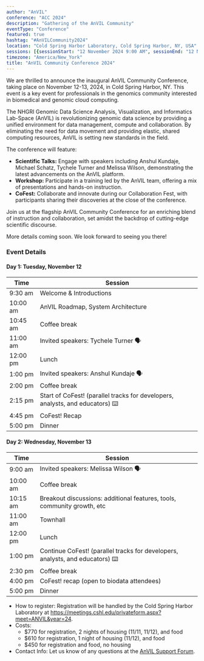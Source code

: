 ```yaml
---
author: "AnVIL"
conference: "ACC 2024"
description: "Gathering of the AnVIL Community"
eventType: "Conference"
featured: true
hashtag: "#AnVILCommunity2024"
location: "Cold Spring Harbor Laboratory, Cold Spring Harbor, NY, USA"
sessions: [{sessionStart: "12 November 2024 9:00 AM", sessionEnd: "12 November 2024 5:00 PM"}, {sessionStart: "13 November 2024 9:00 AM", sessionEnd: "13 November 2024 5:00 PM"}]
timezone: "America/New_York"
title: "AnVIL Community Conference 2024"
---
```


<event-hero></event-hero>

We are thrilled to announce the inaugural AnVIL Community Conference, taking place on November 12-13, 2024, in Cold Spring Harbor, NY. This event is a key event for professionals in the genomics community interested in biomedical and genomic cloud computing.

The NHGRI Genomic Data Science Analysis, Visualization, and Informatics Lab-Space (AnVIL) is revolutionizing genomic data science by providing a unified environment for data management, compute and collaboration. By eliminating the need for data movement and providing elastic, shared computing resources, AnVIL is setting new standards in the field.

The conference will feature:

- **Scientific Talks:** Engage with speakers including Anshul Kundaje, Michael Schatz, Tychele Turner and Melissa Wilson, demonstrating the latest advancements on the AnVIL platform.
- **Workshop:** Participate in a training led by the AnVIL team, offering a mix of presentations and hands-on instruction.
- **CoFest:** Collaborate and innovate during our Collaboration Fest, with participants sharing their discoveries at the close of the conference.

Join us at the flagship AnVIL Community Conference for an enriching blend of instruction and collaboration, set amidst the backdrop of cutting-edge scientific discourse.

More details coming soon. We look forward to seeing you there!

### Event Details

#### Day 1: Tuesday, November 12

| Time | Session | 
| ---- | ---- | 
| 9:30 am	| Welcome & Introductions | 
| 10:00 am	| AnVIL Roadmap, System Architecture | 
| 10:45 am	| Coffee break | 
| 11:00 am	| Invited speakers: Tychele Turner 🗣️ | 
| 12:00 pm | Lunch | 
| 1:00 pm	| Invited speakers: Anshul Kundaje 🗣 | 
| 2:00 pm	| Coffee break | 
| 2:15 pm	| Start of CoFest! (parallel tracks for developers, analysts, and educators) ⌨️ | 
| 4:45 pm	| CoFest! Recap | 
| 5:00 pm |	Dinner | 

#### Day 2: Wednesday, November 13

| Time | Session | 
| ---- | ---- | 
| 9:00 am |	Invited speakers: Melissa Wilson 🗣️ | 
| 10:00 am	| Coffee break | 
| 10:15 am | Breakout discussions: additional features, tools, community growth, etc | 
| 11:00 am	| Townhall | 
| 12:00 pm | Lunch | 
| 1:00 pm	| Continue CoFest! (parallel tracks for developers, analysts, and educators) ⌨️ | 
| 2:30 pm	| Coffee break | 
| 4:00 pm	| CoFest! recap (open to biodata attendees) | 
| 5:00 pm	| Dinner | 

- How to register: Registration will be handled by the Cold Spring Harbor Laboratory at https://meetings.cshl.edu/privateform.aspx?meet=ANVIL&year=24.
- Costs:
  - $770 for registration, 2 nights of housing (11/11, 11/12), and food
  - $610 for registration, 1 night of housing (11/12), and food
  - $450 for registration and food, no housing
- Contact Info: Let us know of any questions at the [AnVIL Support Forum](https://help.anvilproject.org/).
